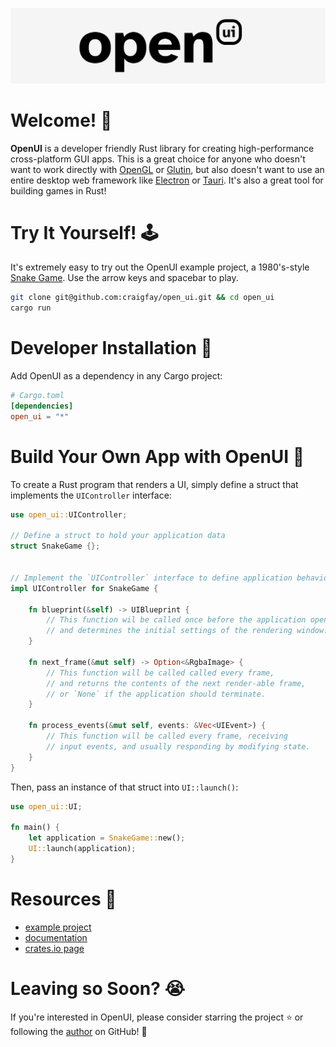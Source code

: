 ![](./images/logo_1352x324.png)

# Welcome! 👋
**OpenUI** is a developer friendly Rust library for creating high-performance cross-platform GUI apps. This is a great choice for anyone who doesn't want to work directly with [OpenGL](https://www.khronos.org/opengl/wiki/OpenGL_Shading_Language) or [Glutin](https://crates.io/crates/glutin), but also doesn't want to use an entire desktop web framework like [Electron](https://github.com/electron/electron) or [Tauri](https://github.com/tauri-apps/tauri). It's also a great tool for building games in Rust!

# Try It Yourself! 🕹
It's extremely easy to try out the OpenUI example project, a 1980's-style [Snake Game](https://en.wikipedia.org/wiki/Snake_(video_game_genre)#History). Use the arrow keys and spacebar to play.

```sh
git clone git@github.com:craigfay/open_ui.git && cd open_ui
cargo run
```

# Developer Installation 💽
Add OpenUI as a dependency in any Cargo project:

```toml
# Cargo.toml
[dependencies]
open_ui = "*"
```

# Build Your Own App with OpenUI 🧱
To create a Rust program that renders a UI, simply define a struct that implements the `UIController` interface:

```rust
use open_ui::UIController;

// Define a struct to hold your application data
struct SnakeGame {};


// Implement the `UIController` interface to define application behavior
impl UIController for SnakeGame {

    fn blueprint(&self) -> UIBlueprint {
        // This function wil be called once before the application opens,
        // and determines the initial settings of the rendering window.
    }

    fn next_frame(&mut self) -> Option<&RgbaImage> {
        // This function will be called called every frame,
        // and returns the contents of the next render-able frame,
        // or `None` if the application should terminate.
    }

    fn process_events(&mut self, events: &Vec<UIEvent>) {
        // This function will be called every frame, receiving
        // input events, and usually responding by modifying state.
    }
}
```

Then, pass an instance of that struct into `UI::launch()`:

```rust
use open_ui::UI;

fn main() {
    let application = SnakeGame::new();
    UI::launch(application);
}
```

# Resources 📖
- [example project](/src/main.rs)
- [documentation](https://docs.rs/open_ui/latest/open_ui/index.html)
- [crates.io page](https://crates.io/crates/open_ui)

# Leaving so Soon? 😭
If you're interested in OpenUI, please consider starring the project ⭐️ or following the [author](https://github.com/craigfay) on GitHub! 🙏